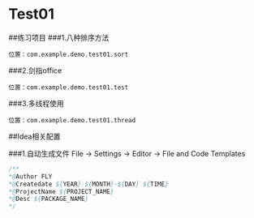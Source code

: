 # Test01
##练习项目
###1.八种排序方法 

    位置：com.example.demo.test01.sort

###2.剑指office 
       
    位置：com.example.demo.test01.test

###3.多线程使用 
       
    位置：com.example.demo.test01.thread
    
    
##Idea相关配置

###1.自动生成文件
    File -> Settings -> Editor -> File and Code Templates   
```java
/**
*@Author FLY
*@Createdate ${YEAR}-${MONTH}-${DAY} ${TIME}
*@ProjectName ${PROJECT_NAME}
*@Desc ${PACKAGE_NAME}
*/
```